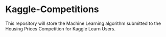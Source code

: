 # Kaggle-Competitions
This repository will store the Machine Learning algorithm submitted to the Housing Prices Competition for Kaggle Learn Users.
